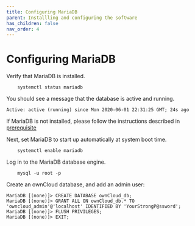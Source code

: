 ```yaml
---
title: Configuring MariaDB
parent: Installling and configuring the software
has_children: false
nav_order: 4
---
```


# Configuring MariaDB

Verify that MariaDB is installed.

```shell
	systemctl status mariadb
```
You should see a message that the database is active and running. 

	Active: active (running) since Mon 2020-06-01 22:31:25 GMT; 24s ago

If MariaDB is not installed, please follow the instructions described in [prerequisite](prerequisites.md)

Next, set MariaDB to start up automatically at system boot time.

```shell
	systemctl enable mariadb
```

Log in to the MariaDB database engine.

```shell
	mysql -u root -p
```

Create an ownCloud database, and add an admin user:  

	MariaDB [(none)]> CREATE DATABASE ownCloud_db;
	MariaDB [(none)]> GRANT ALL ON ownCloud_db.* TO 'owncloud_admin'@'localhost' IDENTIFIED BY 'YourStrongP@ssword';
	MariaDB [(none)]> FLUSH PRIVILEGES;
	MariaDB [(none)]> EXIT;
